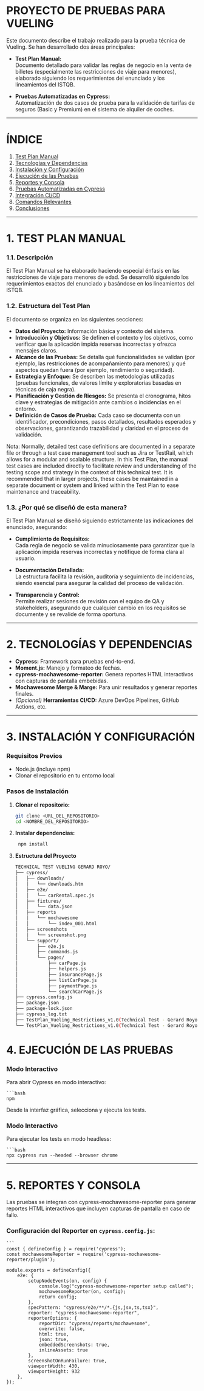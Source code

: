 # PROYECTO DE PRUEBAS PARA VUELING

Este documento describe el trabajo realizado para la prueba técnica de Vueling. Se han desarrollado dos áreas principales:

- **Test Plan Manual:**  
  Documento detallado para validar las reglas de negocio en la venta de billetes (especialmente las restricciones de viaje para menores), elaborado siguiendo los requerimientos del enunciado y los lineamientos del ISTQB.

- **Pruebas Automatizadas en Cypress:**  
  Automatización de dos casos de prueba para la validación de tarifas de seguros (Basic y Premium) en el sistema de alquiler de coches.

---

# ÍNDICE

1. [Test Plan Manual](#test-plan-manual)   
2. [Tecnologías y Dependencias](#tecnologías-y-dependencias)  
3. [Instalación y Configuración](#instalación-y-configuración)  
4. [Ejecución de las Pruebas](#ejecución-de-las-pruebas)  
5. [Reportes y Consola](#reportes-y-consola)  
6. [Pruebas Automatizadas en Cypress](#pruebas-automatizadas-en-cypress)  
7. [Integración CI/CD](#integración-cicd)  
8. [Comandos Relevantes](#comandos-relevantes)  
9. [Conclusiones](#conclusiones)

---

# 1. TEST PLAN MANUAL

### 1.1. Descripción
El Test Plan Manual se ha elaborado haciendo especial énfasis en las restricciones de viaje para menores de edad. Se desarrolló siguiendo los requerimientos exactos del enunciado y basándose en los lineamientos del ISTQB.

### 1.2. Estructura del Test Plan
El documento se organiza en las siguientes secciones:
- **Datos del Proyecto:** Información básica y contexto del sistema.
- **Introducción y Objetivos:** Se definen el contexto y los objetivos, como verificar que la aplicación impida reservas incorrectas y ofrezca mensajes claros.
- **Alcance de las Pruebas:** Se detalla qué funcionalidades se validan (por ejemplo, las restricciones de acompañamiento para menores) y qué aspectos quedan fuera (por ejemplo, rendimiento o seguridad).
- **Estrategia y Enfoque:** Se describen las metodologías utilizadas (pruebas funcionales, de valores límite y exploratorias basadas en técnicas de caja negra).
- **Planificación y Gestión de Riesgos:** Se presenta el cronograma, hitos clave y estrategias de mitigación ante cambios o incidencias en el entorno.
- **Definición de Casos de Prueba:** Cada caso se documenta con un identificador, precondiciones, pasos detallados, resultados esperados y observaciones, garantizando trazabilidad y claridad en el proceso de validación.

Nota: Normally, detailed test case definitions are documented in a separate file or through a test case management tool such as Jira or 
TestRail, which allows for a modular and scalable structure. In this Test Plan, the manual test cases are included directly to facilitate 
review and understanding of the testing scope and strategy in the context of this technical test. 
It is recommended that in larger projects, these cases be maintained in a separate document or system and linked within the Test 
Plan to ease maintenance and traceability. 

### 1.3. ¿Por qué se diseñó de esta manera?
El Test Plan Manual se diseñó siguiendo estrictamente las indicaciones del enunciado, asegurando:

- **Cumplimiento de Requisitos:**  
  Cada regla de negocio se valida minuciosamente para garantizar que la aplicación impida reservas incorrectas y notifique de forma clara al usuario.

- **Documentación Detallada:**  
  La estructura facilita la revisión, auditoría y seguimiento de incidencias, siendo esencial para asegurar la calidad del proceso de validación.

- **Transparencia y Control:**  
  Permite realizar sesiones de revisión con el equipo de QA y stakeholders, asegurando que cualquier cambio en los requisitos se documente y se revalide de forma oportuna.

---

# 2. TECNOLOGÍAS Y DEPENDENCIAS

- **Cypress:** Framework para pruebas end-to-end.
- **Moment.js:** Manejo y formateo de fechas.
- **cypress-mochawesome-reporter:** Genera reportes HTML interactivos con capturas de pantalla embebidas.
- **Mochawesome Merge & Marge:** Para unir resultados y generar reportes finales.
- *(Opcional)* **Herramientas CI/CD:** Azure DevOps Pipelines, GitHub Actions, etc.

---

# 3. INSTALACIÓN Y CONFIGURACIÓN

### Requisitos Previos
- Node.js (incluye npm)
- Clonar el repositorio en tu entorno local

### Pasos de Instalación

1. **Clonar el repositorio:**

   ```bash
   git clone <URL_DEL_REPOSITORIO>
   cd <NOMBRE_DEL_REPOSITORIO>

2. **Instalar dependencias:**

   ```bash
    npm install

3. **Estructura del Proyecto**

    ```bash
    TECHNICAL TEST VUELING GERARD ROYO/
    ├── cypress/
    │   ├── downloads/
    │   │   └── downloads.htm
    │   ├── e2e/
    │   │   └── carRental.spec.js
    │   ├── fixtures/
    │   │   └── data.json
    │   ├── reports
    │   │   └── mochawesome
    │   │       └── index_001.html
    │   ├── screenshots
    │   │   └── screenshot.png
    │   └── support/
    │       ├── e2e.js
    │       ├── commands.js
    │       └── pages/
    │           ├── carPage.js
    │           ├── helpers.js
    │           ├── insurancePage.js
    │           ├── listCarPage.js
    │           ├── paymentPage.js
    │           └── searchCarPage.js
    ├── cypress.config.js
    ├── package.json
    ├── package-lock.json
    ├── cypress_log.txt
    ├── TestPlan_Vueling_Restrictions_v1.0(Technical Test - Gerard Royo).pdf
    └── TestPlan_Vueling_Restrictions_v1.0(Technical Test - Gerard Royo).MD


# 4. EJECUCIÓN DE LAS PRUEBAS

### Modo Interactivo
Para abrir Cypress en modo interactivo:

    ```bash
    npm

Desde la interfaz gráfica, selecciona y ejecuta los tests.

### Modo Interactivo
Para ejecutar los tests en modo headless:

    ```bash
    npx cypress run --headed --browser chrome

---

# 5. REPORTES Y CONSOLA

Las pruebas se integran con cypress-mochawesome-reporter para generar reportes HTML interactivos que incluyen capturas de pantalla en caso de fallo.

### Configuración del Reporter en ``cypress.config.js``:

    ```
    const { defineConfig } = require('cypress');
    const mochawesomeReporter = require('cypress-mochawesome-reporter/plugin');

    module.exports = defineConfig({
        e2e: {
            setupNodeEvents(on, config) {
                console.log("cypress-mochawesome-reporter setup called");
                mochawesomeReporter(on, config);
                return config;
            },
            specPattern: "cypress/e2e/**/*.{js,jsx,ts,tsx}",
            reporter: "cypress-mochawesome-reporter",
            reporterOptions: {
                reportDir: "cypress/reports/mochawesome",
                overwrite: false,
                html: true,
                json: true,
                embeddedScreenshots: true,
                inlineAssets: true
            },
            screenshotOnRunFailure: true,
            viewportWidth: 430,
            viewportHeight: 932
        },
    });
